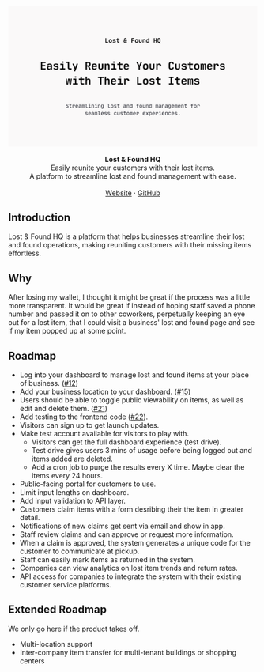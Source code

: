 ![repo banner](./public/repo-banner.png)

<div align="center"><strong>Lost & Found HQ</strong></div>
<div align="center">Easily reunite your customers with their lost items.<br />A platform to streamline lost and found management with ease.</div>
<br />
<div align="center">
<a href="https://www.lostandfoundhq.com">Website</a> 
<span> · </span>
<a href="https://github.com/internetdrew/lost-and-found-hq">GitHub</a> 
</div>

## Introduction

Lost & Found HQ is a platform that helps businesses streamline their lost and found operations, making reuniting customers with their missing items effortless.

## Why

After losing my wallet, I thought it might be great if the process was a little more transparent. It would be great if instead of hoping staff saved a phone number and passed it on to other coworkers, perpetually keeping an eye out for a lost item, that I could visit a business' lost and found page and see if my item popped up at some point.

## Roadmap

- Log into your dashboard to manage lost and found items at your place of business. ([#12](https://github.com/internetdrew/lost-and-found-hq/pull/12))
- Add your business location to your dashboard. ([#15](https://github.com/internetdrew/lost-and-found-hq/pull/15))
- Users should be able to toggle public viewability on items, as well as edit and delete them. ([#21](https://github.com/internetdrew/lost-and-found-hq/pull/21))
- Add testing to the frontend code ([#22](https://github.com/internetdrew/lost-and-found-hq/pull/22)).
- Visitors can sign up to get launch updates.
- Make test account available for visitors to play with.
  - Visitors can get the full dashboard experience (test drive).
  - Test drive gives users 3 mins of usage before being logged out and items added are deleted.
  - Add a cron job to purge the results every X time. Maybe clear the items every 24 hours.
- Public-facing portal for customers to use.
- Limit input lengths on dashboard.
- Add input validation to API layer.
- Customers claim items with a form desribing their the item in greater detail.
- Notifications of new claims get sent via email and show in app.
- Staff review claims and can approve or request more information.
- When a claim is approved, the system generates a unique code for the customer to communicate at pickup.
- Staff can easily mark items as returned in the system.
- Companies can view analytics on lost item trends and return rates.
- API access for companies to integrate the system with their existing customer service platforms.

## Extended Roadmap

We only go here if the product takes off.

- Multi-location support
- Inter-company item transfer for multi-tenant buildings or shopping centers
